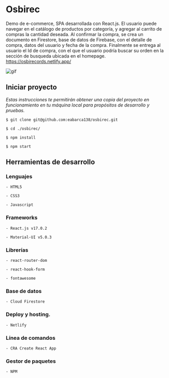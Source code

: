 # Osbirec

Demo de e-commerce, SPA desarrollada con React.js. El usuario puede navegar en el catálogo de productos por categoría, y agregar al carrito de compras la cantidad deseada. Al confirmar la compra, se crea un documento en Firestore, base de datos de Firebase, con el detalle de compra, datos del usuario y fecha de la compra. Finalmente se entrega al usuario el Id de compra, con el que el usuario podría buscar su orden en la sección de busqueda ubicada en el homepage.
https://osbirecords.netlify.app/

<img src="https://github.com/eabarca138/osbiRec/blob/main/public/Animation.gif" alt="gif"/>

## Iniciar proyecto
_Estas instrucciones te permitirán obtener una copia del proyecto en funcionamiento en tu máquina local para propósitos de desarrollo y pruebas._

```
$ git clone git@github.com:eabarca138/osbirec.git
```
```
$ cd ./osbirec/
```
```
$ npm install
```
```
$ npm start
```

## Herramientas de desarrollo

### Lenguajes

```
- HTML5
```
```
- CSS3
```
```
- Javascript
```

### Frameworks
```
- React.js v17.0.2
```
```
- Material-UI v5.0.3
```
### Librerías
```
- react-router-dom
```
```
- react-hook-form
```
```
- fontawesome
```

### Base de datos
```
- Cloud Firestore
```
### Deploy y hosting.
```
- Netlify
``` 
### Línea de comandos
```
- CRA Create React App
```
### Gestor de paquetes
```
- NPM
```
